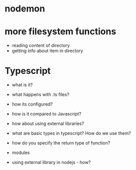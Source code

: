 # nodemon

# more filesystem functions

- reading content of directory
- getting info about item in directory

# Typescript

- what is it?
- what happens with .ts files?
- how its configured?
- how is it compared to Javascript?
- how about using external libraries?
- what are basic types in typescript? How do we use them?
- how do you specify the return type of function?

- modules
- using external library in nodejs - how?
